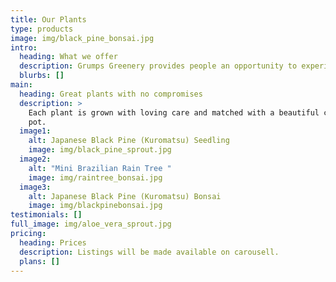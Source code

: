 ```yaml
---
title: Our Plants
type: products
image: img/black_pine_bonsai.jpg
intro:
  heading: What we offer
  description: Grumps Greenery provides people an opportunity to experience plant joy!
  blurbs: []
main:
  heading: Great plants with no compromises
  description: >
    Each plant is grown with loving care and matched with a beautiful ceramic
    pot.
  image1:
    alt: Japanese Black Pine (Kuromatsu) Seedling
    image: img/black_pine_sprout.jpg
  image2:
    alt: "Mini Brazilian Rain Tree "
    image: img/raintree_bonsai.jpg
  image3:
    alt: Japanese Black Pine (Kuromatsu) Bonsai
    image: img/blackpinebonsai.jpg
testimonials: []
full_image: img/aloe_vera_sprout.jpg
pricing:
  heading: Prices
  description: Listings will be made available on carousell.
  plans: []
---
```

